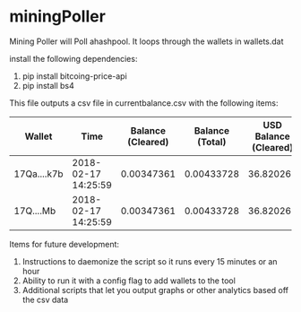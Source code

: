 # miningPoller

Mining Poller will Poll ahashpool.  It loops through the wallets in wallets.dat

install the following dependencies:

1.  pip install bitcoing-price-api
2.  pip install bs4

This file outputs a csv file in currentbalance.csv with the following items:

| Wallet     | Time    | Balance (Cleared) | Balance (Total) | USD Balance (Cleared) | USD Balance (Total) | BTC Price in USD|
| --------|---------|-------|--------|---------|-------|----------|
|17Qa....k7b|2018-02-17 14:25:59|0.00347361|0.00433728|36.820266|45.975168|10600.0|
|17Q....Mb|2018-02-17 14:25:59|0.00347361|0.00433728|36.820266|45.975168|10600.0|

Items for future development:
1.  Instructions to daemonize the script so it runs every 15 minutes or an hour
2.  Ability to run it with a config flag to add wallets to the tool
3.  Additional scripts that let you output graphs or other analytics based off the csv data
